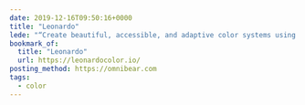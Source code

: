 ```yaml
---
date: 2019-12-16T09:50:16+0000
title: "Leonardo"
lede: "“Create beautiful, accessible, and adaptive color systems using contrast-ratio based generated colors.”"
bookmark_of:
  title: "Leonardo"
  url: https://leonardocolor.io/
posting_method: https://omnibear.com
tags:
  - color
---
```

